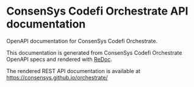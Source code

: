 # ConsenSys Codefi Orchestrate API documentation

OpenAPI documentation for ConsenSys Codefi Orchestrate.

This documentation is generated from ConsenSys Codefi Orchestrate OpenAPI specs and rendered with
[ReDoc](https://github.com/Redocly/redoc).

The rendered REST API documentation is available at https://consensys.github.io/orchestrate/
